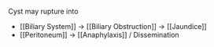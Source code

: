 Cyst may rupture into 
- [[Biliary System]] -> [[Biliary Obstruction]] -> [[Jaundice]]
- [[Peritoneum]] -> [[Anaphylaxis]] / Dissemination